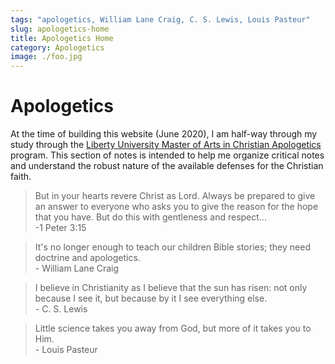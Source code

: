 ```yaml
---
tags: "apologetics, William Lane Craig, C. S. Lewis, Louis Pasteur"
slug: apologetics-home
title: Apologetics Home
category: Apologetics
image: ./foo.jpg
---
```


# Apologetics

At the time of building this website (June 2020), I am half-way through my study through the [Liberty University Master of Arts in Christian Apologetics](https://www.liberty.edu/residential/divinity/masters/christian-apologetics/) program. This section of notes is intended to help me organize critical notes and understand the robust nature of the available defenses for the Christian faith.

> But in your hearts revere Christ as Lord. Always be prepared to give an answer to everyone who asks you to give the reason for the hope that you have. But do this with gentleness and respect...
> <br>-1 Peter 3:15

> It's no longer enough to teach our children Bible stories; they need doctrine and apologetics.
> <br>- William Lane Craig

> I believe in Christianity as I believe that the sun has risen: not only because I see it, but because by it I see everything else.
> <br>- C. S. Lewis

> Little science takes you away from God, but more of it takes you to Him.
> <br>- Louis Pasteur